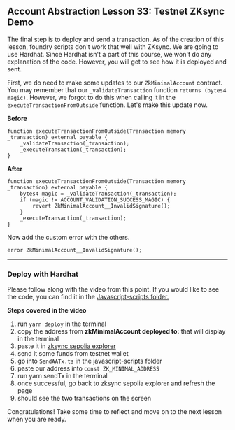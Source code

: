 ## Account Abstraction Lesson 33: Testnet ZKsync Demo

The final step is to deploy and send a transaction. As of the creation of this lesson, foundry scripts don't work that well with ZKsync. We are going to use Hardhat. Since Hardhat isn't a part of this course, we won't do any explanation of the code. However, you will get to see how it is deployed and sent. 

First, we do need to make some updates to our `ZkMinimalAccount` contract. You may remember that our `_validateTransaction` function `returns (bytes4 magic)`. However, we forgot to do this when calling it in the `executeTransactionFromOutside` function. Let's make this update now. 

**Before**
```solidity
function executeTransactionFromOutside(Transaction memory _transaction) external payable {
    _validateTransaction(_transaction);    
    _executeTransaction(_transaction);
}
```

**After**
```solidity
function executeTransactionFromOutside(Transaction memory _transaction) external payable {
    bytes4 magic = _validateTransaction(_transaction);
    if (magic != ACCOUNT_VALIDATION_SUCCESS_MAGIC) {
        revert ZkMinimalAccount__InvalidSignature();
    }
    _executeTransaction(_transaction);
}
```

Now add the custom error with the others.

```solidity
error ZkMinimalAccount__InvalidSignature();
```
---
### Deploy with Hardhat

Please follow along with the video from this point. If you would like to see the code, you can find it in the [Javascript-scripts folder.](https://github.com/Cyfrin/minimal-account-abstraction/tree/main/javascript-scripts)

**Steps covered in the video**

1. run `yarn deploy` in the terminal
2. copy the address from **zkMinimalAccount deployed to:** that will display in the terminal 
3. paste it in [zksync sepolia explorer](https://sepolia.explorer.zksync.io/)
4. send it some funds from testnet wallet
5. go into `SendAATx.ts` in the javascript-scripts folder
6. paste our address into `const ZK_MINIMAL_ADDRESS`
7. run yarn sendTx in the terminal 
8. once successful, go back to zksync sepolia explorer and refresh the page
9. should see the two transactions on the screen

Congratulations! Take some time to reflect and move on to the next lesson when you are ready.
